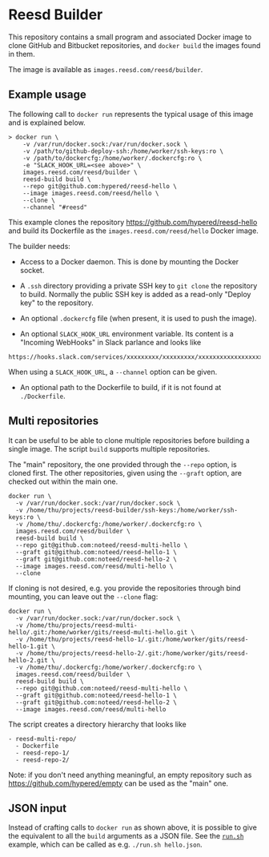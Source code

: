 # Reesd Builder

This repository contains a small program and associated Docker image to clone
GitHub and Bitbucket repositories, and `docker build` the images found in them.

The image is available as `images.reesd.com/reesd/builder`.


## Example usage

The following call to `docker run` represents the typical usage of this image
and is explained below.

```
> docker run \
    -v /var/run/docker.sock:/var/run/docker.sock \
    -v /path/to/github-deploy-ssh:/home/worker/ssh-keys:ro \
    -v /path/to/dockercfg:/home/worker/.dockercfg:ro \
    -e "SLACK_HOOK_URL=<see above>" \
    images.reesd.com/reesd/builder \
    reesd-build build \
    --repo git@github.com:hypered/reesd-hello \
    --image images.reesd.com/reesd/hello \
    --clone \
    --channel "#reesd"
```

This example clones the repository https://github.com/hypered/reesd-hello and
build its Dockerfile as the `images.reesd.com/reesd/hello` Docker image.

The builder needs:

- Access to a Docker daemon. This is done by mounting the Docker socket.

- A `.ssh` directory providing a private SSH key to `git clone` the repository
  to build. Normally the public SSH key is added as a read-only "Deploy key" to
  the repository.

- An optional `.dockercfg` file (when present, it is used to push the image).

- An optional `SLACK_HOOK_URL` environment variable. Its content is a "Incoming
  WebHooks" in Slack parlance and looks like

```
https://hooks.slack.com/services/xxxxxxxxx/xxxxxxxxx/xxxxxxxxxxxxxxxxxxxxxxxx
```

  When using a `SLACK_HOOK_URL`, a `--channel` option can be given.

- An optional path to the Dockerfile to build, if it is not found at
  `./Dockerfile`.


## Multi repositories

It can be useful to be able to clone multiple repositories before building a
single image. The script `build` supports multiple repositories.

The "main" repository, the one provided through the `--repo` option, is cloned
first. The other repositories, given using the `--graft` option, are checked
out within the main one.

```
docker run \
  -v /var/run/docker.sock:/var/run/docker.sock \
  -v /home/thu/projects/reesd-builder/ssh-keys:/home/worker/ssh-keys:ro \
  -v /home/thu/.dockercfg:/home/worker/.dockercfg:ro \
  images.reesd.com/reesd/builder \
  reesd-build build \
  --repo git@github.com:noteed/reesd-multi-hello \
  --graft git@github.com:noteed/reesd-hello-1 \
  --graft git@github.com:noteed/reesd-hello-2 \
  --image images.reesd.com/reesd/multi-hello \
  --clone
```

If cloning is not desired, e.g. you provide the repositories through bind
mounting, you can leave out the `--clone` flag:

```
docker run \
  -v /var/run/docker.sock:/var/run/docker.sock \
  -v /home/thu/projects/reesd-multi-hello/.git:/home/worker/gits/reesd-multi-hello.git \
  -v /home/thu/projects/reesd-hello-1/.git:/home/worker/gits/reesd-hello-1.git \
  -v /home/thu/projects/reesd-hello-2/.git:/home/worker/gits/reesd-hello-2.git \
  -v /home/thu/.dockercfg:/home/worker/.dockercfg:ro \
  images.reesd.com/reesd/builder \
  reesd-build build \
  --repo git@github.com:noteed/reesd-multi-hello \
  --graft git@github.com:noteed/reesd-hello-1 \
  --graft git@github.com:noteed/reesd-hello-2 \
  --image images.reesd.com/reesd/multi-hello
```

The script creates a directory hierarchy that looks like

```
- reesd-multi-repo/
  - Dockerfile
  - reesd-repo-1/
  - reesd-repo-2/
```

Note: if you don't need anything meaningful, an empty repository such as
https://github.com/hypered/empty can be used as the "main" one.


## JSON input

Instead of crafting calls to `docker run` as shown above, it is possible to
give the equivalent to all the `build` arguments as a JSON file. See the
[`run.sh`](run.sh) example, which can be called as e.g. `./run.sh hello.json`.
